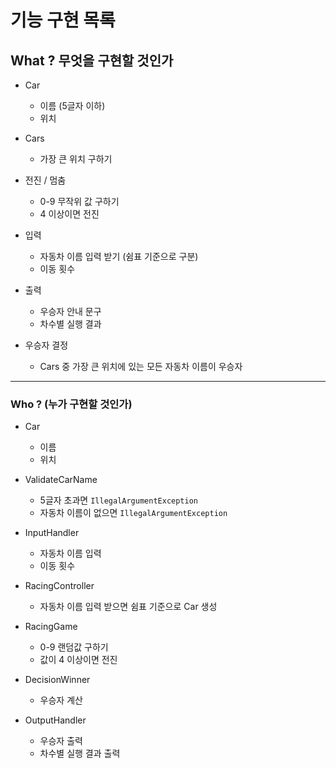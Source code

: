 # 기능 구현 목록
## What ? 무엇을 구현할 것인가
- Car
    - 이름 (5글자 이하)
    - 위치

- Cars
  - 가장 큰 위치 구하기

- 전진 / 멈춤
    - 0-9 무작위 값 구하기
    - 4 이상이면 전진

- 입력
    - 자동차 이름 입력 받기 (쉼표 기준으로 구분)
    - 이동 횟수

- 출력
    - 우승자 안내 문구
    - 차수별 실행 결과

- 우승자 결정
    - Cars 중 가장 큰 위치에 있는 모든 자동차 이름이 우승자

---

### Who ? (누가 구현할 것인가)

- Car
    - 이름
    - 위치

- ValidateCarName
    - 5글자 초과면 `IllegalArgumentException`
    - 자동차 이름이 없으면 `IllegalArgumentException`

- InputHandler
    - 자동차 이름 입력
    - 이동 횟수

- RacingController
    - 자동차 이름 입력 받으면 쉼표 기준으로 Car 생성

- RacingGame
    - 0-9 랜덤값 구하기
    - 값이 4 이상이면 전진

- DecisionWinner
    - 우승자 계산

- OutputHandler
    - 우승자 출력
    - 차수별 실행 결과 출력